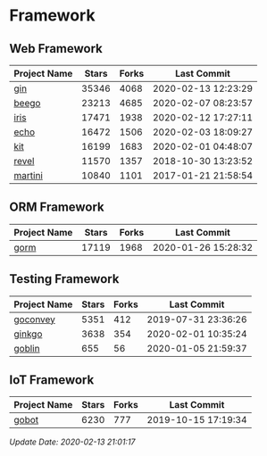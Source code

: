 # Framework

## Web Framework

| Project Name | Stars | Forks | Last Commit |
| ------------ | ----- | ----- | ----------- |
| [gin](https://github.com/gin-gonic/gin) | 35346 | 4068 | 2020-02-13 12:23:29 |
| [beego](https://github.com/astaxie/beego) | 23213 | 4685 | 2020-02-07 08:23:57 |
| [iris](https://github.com/kataras/iris) | 17471 | 1938 | 2020-02-12 17:27:11 |
| [echo](https://github.com/labstack/echo) | 16472 | 1506 | 2020-02-03 18:09:27 |
| [kit](https://github.com/go-kit/kit) | 16199 | 1683 | 2020-02-01 04:48:07 |
| [revel](https://github.com/revel/revel) | 11570 | 1357 | 2018-10-30 13:23:52 |
| [martini](https://github.com/go-martini/martini) | 10840 | 1101 | 2017-01-21 21:58:54 |

## ORM Framework

| Project Name | Stars | Forks | Last Commit |
| ------------ | ----- | ----- | ----------- |
| [gorm](https://github.com/jinzhu/gorm) | 17119 | 1968 | 2020-01-26 15:28:32 |

## Testing Framework

| Project Name | Stars | Forks | Last Commit |
| ------------ | ----- | ----- | ----------- |
| [goconvey](https://github.com/smartystreets/goconvey) | 5351 | 412 | 2019-07-31 23:36:26 |
| [ginkgo](https://github.com/onsi/ginkgo) | 3638 | 354 | 2020-02-01 10:35:24 |
| [goblin](https://github.com/franela/goblin) | 655 | 56 | 2020-01-05 21:59:37 |

## IoT Framework

| Project Name | Stars | Forks | Last Commit |
| ------------ | ----- | ----- | ----------- |
| [gobot](https://github.com/hybridgroup/gobot) | 6230 | 777 | 2019-10-15 17:19:34 |

*Update Date: 2020-02-13 21:01:17*